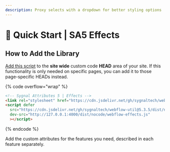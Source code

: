 ```yaml
---
description: Proxy selects with a dropdown for better styling options
---
```


# 🚀 Quick Start | SA5 Effects

## How to Add the Library <a href="#step-1---add-the-library" id="step-1---add-the-library"></a>

[Add this script](../overview/how-to-add-custom-code.md) to the **site wide** custom code **HEAD** area of your site. If this functionality is only needed on specific pages, you can add it to those page-specific HEADs instead. &#x20;

{% code overflow="wrap" %}
```html
<!-- Sygnal Attributes 5 | Effects --> 
<link rel="stylesheet" href="https://cdn.jsdelivr.net/gh/sygnaltech/webflow-util@5.3.5/dist/css/webflow-effects.css"> 
<script defer 
  src="https://cdn.jsdelivr.net/gh/sygnaltech/webflow-util@5.3.5/dist/nocode/webflow-effects.js"
  dev-src="http://127.0.0.1:4000/dist/nocode/webflow-effects.js"
  ></script>
```
{% endcode %}

Add the custom attributes for the features you need, described in each feature separately. &#x20;













